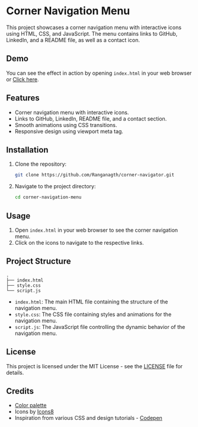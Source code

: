 # Corner Navigation Menu

This project showcases a corner navigation menu with interactive icons using HTML, CSS, and JavaScript. The menu contains links to GitHub, LinkedIn, and a README file, as well as a contact icon.

## Demo

You can see the effect in action by opening `index.html` in your web browser or [Click here](http://corner-navigator.xtgem.com).

## Features

- Corner navigation menu with interactive icons.
- Links to GitHub, LinkedIn, README file, and a contact section.
- Smooth animations using CSS transitions.
- Responsive design using viewport meta tag.

## Installation

1. Clone the repository:
   ```bash
   git clone https://github.com/Ranganagth/corner-navigator.git
   ```
2. Navigate to the project directory:
   ```bash
   cd corner-navigation-menu
   ```

## Usage

1. Open `index.html` in your web browser to see the corner navigation menu.
2. Click on the icons to navigate to the respective links.

## Project Structure

```
.
├── index.html
├── style.css
└── script.js
```

- `index.html`: The main HTML file containing the structure of the navigation menu.
- `style.css`: The CSS file containing styles and animations for the navigation menu.
- `script.js`: The JavaScript file controlling the dynamic behavior of the navigation menu.

## License

This project is licensed under the MIT License - see the [LICENSE](LICENSE) file for details.

## Credits

- [Color palette](https://coolors.co/palette/273043-9197ae-eff6ee)
- Icons by <a href="https://icons8.com">Icons8</a>
- Inspiration from various CSS and design tutorials - [Codepen](https://codepen.io/)
